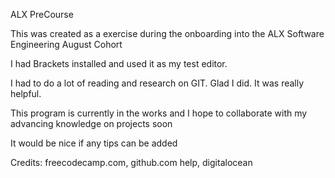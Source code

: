 ALX PreCourse

This was created as a exercise during the onboarding into the ALX Software Engineering August Cohort

I had Brackets installed and used it as my test editor.

I had to do a lot of reading and research on GIT. Glad I did. It was really helpful. 

This program is currently in the works and I hope to collaborate with my advancing knowledge on projects soon

It would be nice if any tips can be added

Credits: freecodecamp.com, github.com help, digitalocean